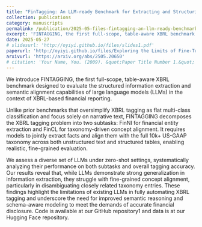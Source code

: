 ```yaml
---
title: "FinTagging: An LLM-ready Benchmark for Extracting and Structuring Financial Information"
collection: publications
category: manuscripts
permalink: /publication/2025-05-files-fintagging-an-llm-ready-benchmark-for-extracting-and-structuring-financial-information
excerpt: 'FINTAGGING, the first full-scope, table-aware XBRL benchmark designed to evaluate the structured information extraction and semantic alignment capabilities of large language models (LLMs) in the context of XBRL-based financial reporting.'
date: 2025-05-27
# slidesurl: 'http://oyiyi.github.io/files/slides1.pdf'
paperurl: 'http://oyiyi.github.io/files/Exploring the Limits of Fine-Tuning in Language Adaptation for Large.pdf'
arxivurl: 'https://arxiv.org/abs/2505.20650'
# citation: 'Your Name, You. (2009). &quot;Paper Title Number 1.&quot; <i>Journal 1</i>. 1(1).'
---
```

We introduce FINTAGGING, the first full-scope, table-aware XBRL benchmark designed to evaluate the structured information extraction and semantic alignment capabilities of large language models (LLMs) in the context of XBRL-based financial reporting. 

Unlike prior benchmarks that oversimplify XBRL tagging as flat multi-class classification and focus solely on narrative text, FINTAGGING decomposes the XBRL tagging problem into two subtasks: FinNI for financial entity extraction and FinCL for taxonomy-driven concept alignment. It requires models to jointly extract facts and align them with the full 10k+ US-GAAP taxonomy across both unstructured text and structured tables, enabling realistic, fine-grained evaluation. 

We assess a diverse set of LLMs under zero-shot settings, systematically analyzing their performance on both subtasks and overall tagging accuracy. Our results reveal that, while LLMs demonstrate strong generalization in information extraction, they struggle with fine-grained concept alignment, particularly in disambiguating closely related taxonomy entries. These findings highlight the limitations of existing LLMs in fully automating XBRL tagging and underscore the need for improved semantic reasoning and schema-aware modeling to meet the demands of accurate financial disclosure. Code is available at our GitHub repository1 and data is at our Hugging Face repository. 